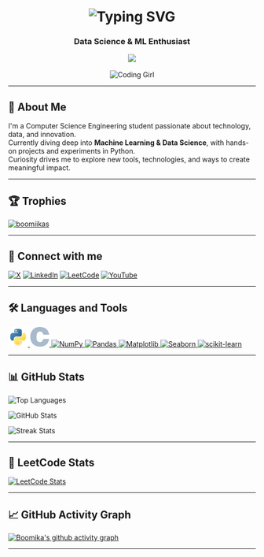 <h1 align="center">
  <img src="https://readme-typing-svg.demolab.com?font=Fira+Code&size=40&duration=2500&pause=500&center=true&vCenter=true&width=600&color=49BF7C&lines=Hi,I'm+Boomika;Welcome+to+My+GitHub!" alt="Typing SVG" />
</h1>

<h3 align="center">Data Science & ML Enthusiast</h3>

<p align="center">
  <img src="https://readme-typing-svg.herokuapp.com?font=JetBrains+Mono&size=30&color=6F65BE&center=true&vCenter=true&width=900&lines=Passionate+Learner;Exploring+Data+Science+%26+Machine+Learning;Turning+Data+into+Insights;Always+Curious+%26+Innovative">
</p>

<p align="center">
  <img alt="Coding Girl" width="600" src="https://camo.githubusercontent.com/5bf0da46c5398f75e2ec953592c02afcf69379dcdb12a0c2922654a57b51fce2/68747470733a2f2f63646e2e6472696262626c652e636f6d2f75736572732f313336343032392f73637265656e73686f74732f31363039333236382f6d656469612f36386538326137666234393034363134613930363664366235343063313462322e676966">
</p>

---

## 🚀 **About Me**
I'm a Computer Science Engineering student passionate about technology, data, and innovation.  
Currently diving deep into **Machine Learning & Data Science**, with hands-on projects and experiments in Python.  
Curiosity drives me to explore new tools, technologies, and ways to create meaningful impact.

---

## 🏆 **Trophies**
<p align="left"> 
  <a href="https://github.com/ryo-ma/github-profile-trophy">
    <img src="https://github-profile-trophy.vercel.app/?username=boomiikas&theme=discord" alt="boomiikas" />
  </a> 
</p>

---

## 🤝 **Connect with me**
<p align="left">
  <a href="https://x.com/boomiikas" target="blank"><img src="https://raw.githubusercontent.com/rahuldkjain/github-profile-readme-generator/master/src/images/icons/Social/twitter.svg" alt="X" height="30" width="40" /></a>
  <a href="https://www.linkedin.com/in/boomika-s-981b55311/" target="blank"><img src="https://raw.githubusercontent.com/rahuldkjain/github-profile-readme-generator/master/src/images/icons/Social/linked-in-alt.svg" alt="LinkedIn" height="30" width="40" /></a>
  <a href="https://leetcode.com/boomikas" target="blank"><img src="https://raw.githubusercontent.com/rahuldkjain/github-profile-readme-generator/master/src/images/icons/Social/leet-code.svg" alt="LeetCode" height="30" width="40" /></a>
  <a href="https://www.youtube.com/@boomsdotcom" target="blank"><img src="https://raw.githubusercontent.com/rahuldkjain/github-profile-readme-generator/master/src/images/icons/Social/youtube.svg" alt="YouTube" height="30" width="40" /></a>
</p>

---

## 🛠️ **Languages and Tools**
<p align="left">
  <a href="https://www.python.org/" target="_blank"> <img src="https://raw.githubusercontent.com/devicons/devicon/master/icons/python/python-original.svg" alt="Python" width="40" height="40"/> </a>
  <a href="https://www.cprogramming.com/" target="_blank"> <img src="https://raw.githubusercontent.com/devicons/devicon/master/icons/c/c-original.svg" alt="C" width="40" height="40"/> </a>
  <a href="https://numpy.org/" target="_blank"> <img src="https://numpy.org/images/logo.svg" alt="NumPy" width="40" height="40"/> </a>
  <a href="https://pandas.pydata.org/" target="_blank"> <img src="https://pandas.pydata.org/static/img/pandas_mark.svg" alt="Pandas" width="40" height="40"/> </a>
  <a href="https://matplotlib.org/" target="_blank"> <img src="https://upload.wikimedia.org/wikipedia/commons/8/84/Matplotlib_icon.svg" alt="Matplotlib" width="40" height="40"/> </a>
  <a href="https://seaborn.pydata.org/" target="_blank"> <img src="https://seaborn.pydata.org/_images/logo-mark-lightbg.svg" alt="Seaborn" width="40" height="40"/> </a>
  <a href="https://scikit-learn.org/" target="_blank"> <img src="https://upload.wikimedia.org/wikipedia/commons/0/05/Scikit_learn_logo_small.svg" alt="scikit-learn" width="40" height="40"/> </a>
</p>

---

## 📊 **GitHub Stats**
<p>
  <img src="https://github-readme-stats.vercel.app/api/top-langs?username=boomiikas&show_icons=true&theme=radical&layout=compact" alt="Top Languages" />
</p>
<p>
  <img src="https://github-readme-stats.vercel.app/api?username=boomiikas&show_icons=true&theme=radical" alt="GitHub Stats" />
</p>
<p>
  <img src="https://github-readme-streak-stats.herokuapp.com/?user=boomiikas&theme=radical" alt="Streak Stats" />
</p>

---

## 🧩 **LeetCode Stats**
[![LeetCode Stats](https://leetcode-stats.vercel.app/api?username=boomikas&theme=Dark)](https://github.com/JeremyTsaii/leetcode-stats)

---

## 📈 **GitHub Activity Graph**
[![Boomika's github activity graph](https://github-readme-activity-graph.vercel.app/graph?username=boomiikas&bg_color=d1e9ff&color=000000&line=4c8a9e&point=403d3d&area=true&hide_border=true)](https://github.com/ashutosh00710/github-readme-activity-graph)

---
